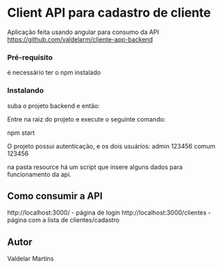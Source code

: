 # Client API para cadastro de cliente

Aplicação feita usando angular para consumo da API https://github.com/valdelarm/cliente-app-backend

### Pré-requisito

é necessário ter o npm instalado

### Instalando
suba o projeto backend e então:

Entre na raiz do projeto e execute o seguinte comando:

npm start

O projeto possui autenticação, e os dois usuários:
admin 123456
comum 123456

na pasta resource há um script que insere alguns dados para funcionamento da api.
## Como consumir a API

http://localhost:3000/ - página de login
http://localhost:3000/clientes - página com a lista de clientes/cadastro

## Autor

Valdelar Martins